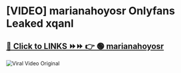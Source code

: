 
 # [VIDEO] marianahoyosr Onlyfans Leaked xqanl

## <h2><a href="https://clipsfans.com/marianahoyosr&ref=git">🔗 Click to LINKS ⏩⏩ 👉 🟢 marianahoyosr </a></h2>

<a href="https://clipsfans.com/marianahoyosr&ref=git" rel="nofollow" data-target="animated-image.originalLink"><img src="https://i.ibb.co.com/xMMVF88/686577567.gif" alt="Viral Video Original" style="max-width: 100%; display: inline-block;" data-target="animated-image.originalImage"></a>

